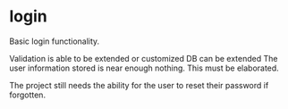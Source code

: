 # login
Basic login functionality. 

Validation is able to be extended or customized
DB can be extended
The user information stored is near enough nothing. This must be elaborated.

The project still needs the ability for the user to reset their password if forgotten.



